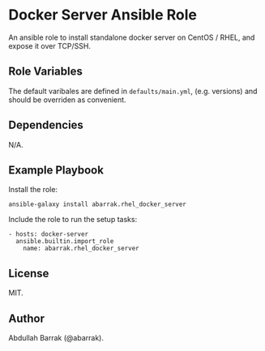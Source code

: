 Docker Server Ansible Role
==========================

An ansible role to install standalone docker server on CentOS / RHEL, and expose it over TCP/SSH.


Role Variables
--------------

The default varibales are defined in `defaults/main.yml`, (e.g. versions) and should be overriden as convenient.


Dependencies
------------

N/A.

Example Playbook
----------------

Install the role:

    ansible-galaxy install abarrak.rhel_docker_server

Include the role to run the setup tasks:

    - hosts: docker-server
      ansible.builtin.import_role
        name: abarrak.rhel_docker_server

License
-------

MIT.

Author
------

Abdullah Barrak (@abarrak).
